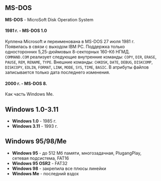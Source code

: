 ## MS-DOS
**MS-DOS** - MicroSoft Disk Operation System
#### 1981 г. - MS-DOS 1.0
Куплена Microsoft и переименована в MS-DOS 27 июля 1981 г. Появилась в связи с выходом IBM PC. Поддержка только односторонних 5,25-дюймовых 8-секторных 160-Кб НГМД.  
`COMMAND.COM` реализует следующие внутренние команды: `COPY`, `DIR`, `ERASE`, `PAUSE`, `REM`, `RENAME`, `TYPE`. Внешние команды: `CHKDSK`, `DATE`, `DEBUG`, `DISKCOMP`, `DISKCOPY`, `EDLIN`, `FORMAT`, `LINK`, `MODE`, `SYS`, `TIME`, `BASIC`. В атрибуты файлов записывается только дата последнего изменения.
#### 2000 г. - MS-DOS 8.
Как часть Windows Me.
## Windows 1.0-3.11
- **Windows 1.0** - 1985 г.
- **Windows 3.11** - 1993 г.
## Windows 95/98/Me
- **Windows 95** - до 512 Мб памяти, многозадачная, PlugangPlay, сетевая подсистема, FAT16
- **Windows 95 OSR2** - FAT32
- **Windows 98** - закрепила все плюсы линейки
- **Windows Me** - последний вздох
